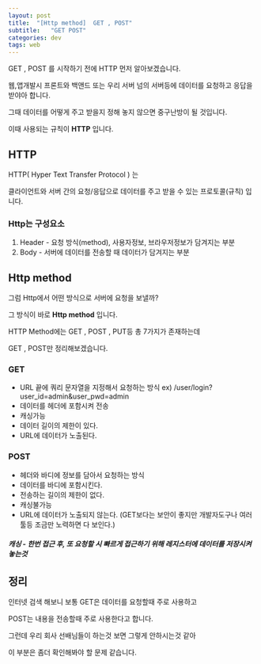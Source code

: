 ```yaml
---
layout: post
title:  "[Http method]  GET , POST"
subtitle:   "GET POST"
categories: dev
tags: web
---
```





























GET , POST 를 시작하기 전에 HTTP 먼저 알아보겠습니다.


웹,앱개발시 프론트와 백앤드 또는 우리 서버 넘의 서버등에 데이터를 요청하고 응답을 받야아 합니다.


그때 데이터를 어떻게 주고 받을지 정해 놓지 않으면 중구난방이 될 것입니다.


이때 사용되는 규칙이 **HTTP** 입니다.


## HTTP

HTTP( Hyper Text Transfer Protocol ) 는  


클라이언트와 서버 간의 요청/응답으로 데이터를 주고 받을 수 있는 프로토콜(규칙) 입니다.

### Http는 구성요소

1. Header - 요청 방식(method), 사용자정보, 브라우저정보가 담겨지는 부분
2. Body   - 서버에 데이터를 전송할 때 데이터가 담겨지는 부분



## Http method

그럼 Http에서 어떤 방식으로 서버에 요청을 보낼까?

그 방식이 바로 **Http method**  입니다.

HTTP Method에는 GET , POST , PUT등 총 7가지가 존재하는데

GET , POST만 정리해보겠습니다.


### GET
 - URL 끝에 쿼리 문자열을 지정해서 요청하는 방식 ex) /user/login?user_id=admin&user_pwd=admin
 - 데이터를 헤더에 포함시켜 전송
 - 캐싱가능
 - 데이터 길이의 제한이 있다.
 - URL에 데이터가 노출된다.

### POST
 - 헤더와 바디에 정보를 담아서 요청하는 방식
 - 데이터를 바디에 포함시킨다.
 - 전송하는 길이의 제한이 없다.
 - 캐싱불가능
 - URL에 데이터가 노출되지 않는다. (GET보다는 보안이 좋지만 개발자도구나 여러 툴등 조금만 노력하면 다 보인다.)


##### 캐싱 - 한번 접근 후, 또 요청할 시 빠르게 접근하기 위해 레지스터에 데이터를 저장시켜 놓는것



## 정리

인터넷 검색 해보니 보통 GET은 데이터를 요청할때 주로 사용하고


POST는 내용을 전송할때 주로 사용한다고 합니다.


그런데 우리 회사 선배님들이 하는것 보면 그렇게 안하시는것 같아


이 부분은 좀더 확인해봐야 할 문제 같습니다.

